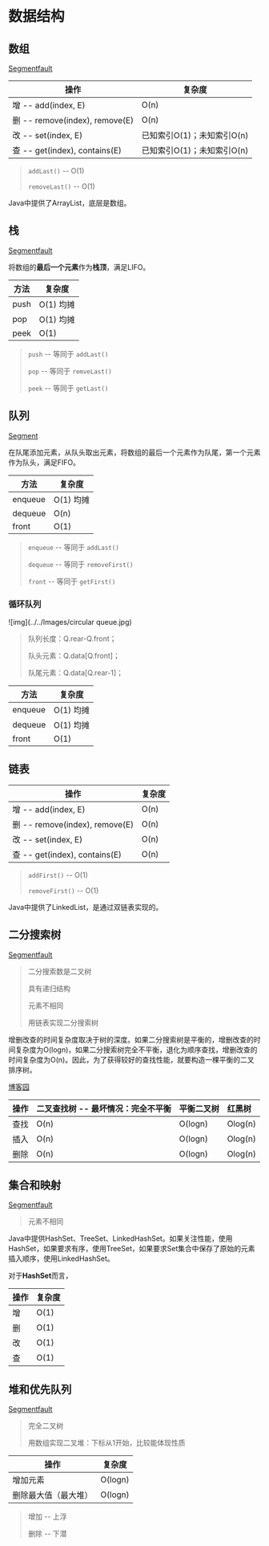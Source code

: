 # 数据结构

## 数组

[Segmentfault](https://segmentfault.com/a/1190000016064569)

| 操作                           | 复杂度                     |
| ------------------------------ | -------------------------- |
| 增 -- add(index, E)            | O(n)                       |
| 删 -- remove(index), remove(E) | O(n)                       |
| 改 -- set(index, E)            | 已知索引O(1)；未知索引O(n) |
| 查 -- get(index), contains(E)  | 已知索引O(1)；未知索引O(n) |

> `addLast()` -- O(1) 
>
> `removeLast()` -- O(1) 

Java中提供了ArrayList，底层是数组。

## 栈

[Segmentfault](https://segmentfault.com/a/1190000016067831)

将数组的**最后一个元素**作为**栈顶**，满足LIFO。

| 方法 | 复杂度 |
| ---- | -------------------------- |
|push |	O(1) 均摊|
|pop  |	O(1) 均摊|
|peek |	O(1)|

> `push` -- 等同于 `addLast()`
>
> `pop` -- 等同于 `remveLast()`
>
> `peek` -- 等同于 `getLast()`

## 队列

[Segment](https://segmentfault.com/a/1190000016147024)

在队尾添加元素，从队头取出元素，将数组的最后一个元素作为队尾，第一个元素作为队头，满足FIFO。

| 方法    | 复杂度    |
| ------- | --------- |
| enqueue | O(1) 均摊 |
| dequeue | O(n)      |
| front   | O(1)      |

> `enqueue` -- 等同于 `addLast()`
>
> `dequeue` -- 等同于 `removeFirst()`
>
> `front` -- 等同于 `getFirst()`

### 循环队列

![img](../../Images/circular queue.jpg)

> 队列长度：Q.rear-Q.front；
>
> 队头元素：Q.data[Q.front]；
>
> 队尾元素：Q.data[Q.rear-1]；

| 方法    | 复杂度    |
| ------- | --------- |
| enqueue | O(1) 均摊 |
| dequeue | O(1) 均摊 |
| front   | O(1)      |

## 链表

| 操作                           | 复杂度 |
| ------------------------------ | ------ |
| 增 -- add(index, E)            | O(n)   |
| 删 -- remove(index), remove(E) | O(n)   |
| 改 -- set(index, E)            | O(n)   |
| 查 -- get(index), contains(E)  | O(n)   |

> `addFirst()` -- O(1)
>
> `removeFirst()` -- O(1)

Java中提供了LinkedList，是通过双链表实现的。

## 二分搜索树

[Segmentfault](https://segmentfault.com/a/1190000016501716)

> 二分搜索数是二叉树
>
> 具有递归结构
>
> 元素不相同
>
> 用链表实现二分搜索树

增删改查的时间复杂度取决于树的深度。如果二分搜索树是平衡的，增删改查的时间复杂度为O(logn)，如果二分搜索树完全不平衡，退化为顺序查找，增删改查的时间复杂度为O(n)。因此，为了获得较好的查找性能，就要构造一棵平衡的二叉排序树。

[博客园](https://www.cnblogs.com/geektcp/p/11526925.html)

| 操作 | 二叉查找树 -- 最坏情况：完全不平衡 | 平衡二叉树 | 红黑树  |
| :--- | :--------------------------------- | :--------- | :------ |
| 查找 | O(n)                               | O(logn)    | Olog(n) |
| 插入 | O(n)                               | O(logn)    | Olog(n) |
| 删除 | O(n)                               | O(logn)    | Olog(n) |

## 集合和映射

[Segmentfault](https://segmentfault.com/a/1190000016678186)

> 元素不相同

Java中提供HashSet、TreeSet、LinkedHashSet。如果关注性能，使用HashSet，如果要求有序，使用TreeSet，如果要求Set集合中保存了原始的元素插入顺序，使用LinkedHashSet。

对于**HashSet**而言，

| 操作 | 复杂度 |
| ---- | ------ |
| 增   | O(1)   |
| 删   | O(1)   |
| 改   | O(1)   |
| 查   | O(1)   |

## 堆和优先队列

[Segmentfault](https://segmentfault.com/a/1190000016753056)

> 完全二叉树
>
> 用数组实现二叉堆：下标从1开始，比较能体现性质

| 操作                 | 复杂度  |
| -------------------- | ------- |
| 增加元素             | O(logn) |
| 删除最大值（最大堆） | O(logn) |

> 增加 -- 上浮
>
> 删除 -- 下潜